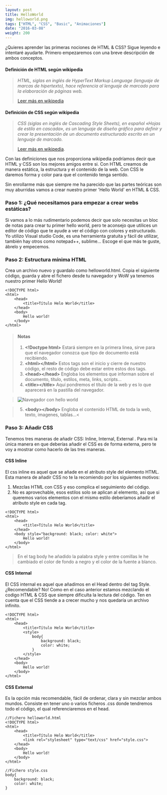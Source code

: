```yaml
---
layout: post
title: HelloWorld
img: helloworld.png
tags: ["HTML", "CSS", "Basic", "Animaciones"]
date: "2016-03-08"
weight: 200
---
```


¿Quieres aprender las primeras nociones de HTML & CSS? Sigue leyendo e intentaré ayudarte.
Primero empezaremos con una breve descripción de ambos conceptos.

#### Definición de HTML según wikipedia
>_HTML, siglas en inglés de HyperText Markup Language (lenguaje de marcas de hipertexto), hace referencia al lenguaje de marcado para la elaboración de páginas web._
>
><a href="https://es.wikipedia.org/wiki/HTML" target="_blank">Leer más en wikipedia</a>

#### Definición de CSS según wikipedia
>_CSS (siglas en inglés de Cascading Style Sheets), en español «Hojas de estilo en cascada», es un lenguaje de diseño gráfico para definir y crear la presentación de un documento estructurado escrito en un lenguaje de marcado._
>
><a href="https://es.wikipedia.org/wiki/CSS" target="_blank">Leer más en wikipedia</a>.

Con las definiciones que nos proporciona wikipedia podríamos decir que HTML y CSS son los mejores amigos entre si. Con HTML creamos de manera estática, la estructura y el contenido de la web. Con CSS le daremos forma y color para que el contenido tenga sentido.

Sin enrollarme más que siempre me ha parecido que las partes teóricas son muy aburridas vamos a crear nuestro primer 'Hello World' en HTML & CSS.

### Paso 1: ¿Qué necesitamos para empezar a crear webs estáticas?

Si vamos a lo más rudimentario podemos decir que solo necesitas un bloc de notas para crear tu primer hello world, pero te aconsejo que utilices un editor de código que te ayude a ver el código con colores y estructurado. Yo utilizo Visual studio Code, es una herramienta gratuita y fácil de utilizar, también hay otros como notepad++, sublime... Escoge el que más te guste, ábrelo y empecemos.

### Paso 2: Estructura mínima HTML

Crea un archivo nuevo y guardalo como helloworld.html. Copia el siguiente código, guarda y abre el fichero desde tu navegador y WoW ya tenemos nuestro primer Hello World!

```
<!DOCTYPE html>
<html>
    <head>
        <title>Título Helo World</title>
    </head>
    <body>
        Hello world!
    </body>
</html>
```

>#### Notas
> 1. <strong>&lt;!Doctype html&gt;</strong> Estará siempre en la primera linea, sirve para que el navegador conozca que tipo de documento está recibiendo.
> 2. <strong>&lt;html&gt;&lt;/html&gt;</strong> Estos tags son el inicio y cierre de nuestro código, el resto de código debe estar entre estos dos tags.
> 3. <strong>&lt;head&gt;&lt;/head&gt;</strong>  Engloba los elementos que informan sobre el documento, título, estilos, meta, links, scripts...
> 4. <strong>&lt;title&gt;&lt;/title&gt;</strong> Aquí pondremos el título de la web y es lo que aparecerá en la pastilla del navegador.

> ![Navegador con hello world](/helloworld/helloworld.png)

> 5. <strong>&lt;body&gt;&lt;/body&gt;</strong> Engloba el contenido HTML de toda la web, texto, imagenes, tablas...&lt;

### Paso 3: Añadir CSS

Tenemos tres maneras de añadir CSS:  Inline, Internal, External . Para mi la única manera en que deberías añadir el CSS es de forma externa, pero te voy a mostrar como hacerlo de las tres maneras.

#### CSS Inline

El css inline es aquel que se añade en el atributo style del elemento HTML. Esta manera de añadir CSS no te la recomiendo por los siguientes motivos:
1. Mezclas HTML con CSS y eso complica el seguimiento del código.
2. No es aprovechable, esos estilos solo se aplican al elemento, así que si queremos varios elementos con el mismo estilo deberíamos añadir el atributo style en cada tag.

```
<!DOCTYPE html>
<html>
    <head>
        <title>Título Helo World</title>
    </head>
    <body style="background: black; color: white">
        Hello world!
    </body>
</html>
```
>En el tag body he añadido la palabra style y entre comillas le he cambiado el color de fondo a negro y el color de la fuente a blanco.

#### CSS Internal
El CSS internal es aquel que añadimos en el Head dentro del tag Style. ¿Recomendable? No! Como en el caso anterior estamos mezclando el codigo HTML & CSS que siempre dificulta la lectura del código. Ten en cuenta que el CSS tiende a a crecer mucho y nos quedaría un archivo infinito.

```
<!DOCTYPE html>
<html>
    <head>
        <title>Título Helo World</title>
        <style>
            body{
                background: black;
                color: white;
            }
        </style>
    </head>
    <body>
        Hello world!
    </body>
</html>
```

#### CSS External

Es la opción más recomendable, fácil de ordenar, clara y sin mezclar ambos mundos. Consiste en tener uno o varios ficheros .css donde tendremos todo el código, el qual referenciaremos en el head.

```
//Fichero helloworld.html
<!DOCTYPE html>
<html>
    <head>
        <title>Título Helo World</title>
        <link rel="stylesheet" type="text/css" href="style.css">
    </head>
    <body>
        Hello world!
    </body>
</html>
```
```
//Fichero style.css
body{
    background: black;
    color: white;
}
```
